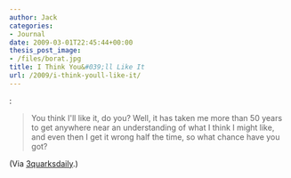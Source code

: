 ```yaml
---
author: Jack
categories:
- Journal
date: 2009-03-01T22:45:44+00:00
thesis_post_image:
- /files/borat.jpg
title: I Think You&#039;ll Like It
url: /2009/i-think-youll-like-it/
---
```


[][1] :

> You think I'll like it, do you? Well, it has taken me more than 50 years to get anywhere near an understanding of what I think I might like, and even then I get it wrong half the time, so what chance have you got? 

(Via [3quarksdaily][2].)

 [1]: http://entertainment.timesonline.co.uk/tol/arts_and_entertainment/books/article5814281.ece
 [2]: http://www.3quarksdaily.com/3quarksdaily/